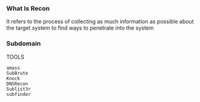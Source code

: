 ### What Is Recon

 It refers to the process of collecting as much information as possible about the target system to find ways to penetrate into the system

### Subdomain 

   TOOLS
   
    amass
    SubBrute
    Knock
    DNSRecon
    Sublist3r
    subfinder
    
  
